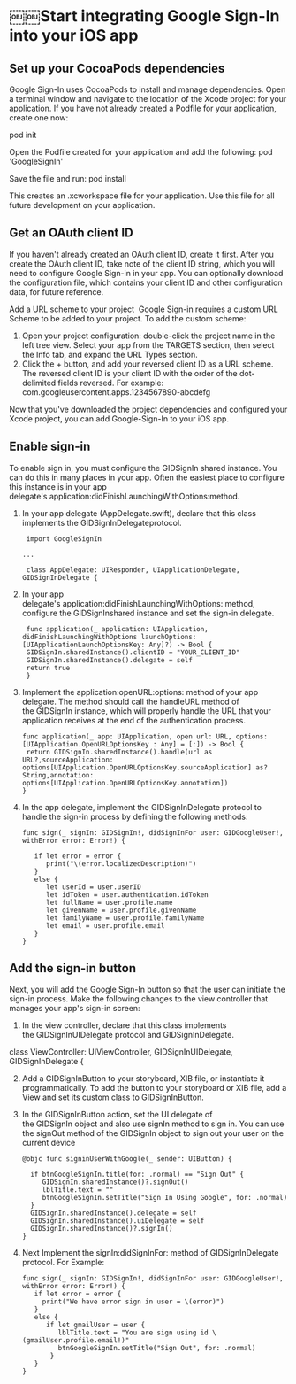 # ￼￼Start integrating Google Sign-In into your iOS app

## Set up your CocoaPods dependencies

Google Sign-In uses CocoaPods to install and manage dependencies. Open a terminal window and navigate to the location of the Xcode project for your application. If you have not already created a Podfile for your application, create one now:

pod init

Open the Podfile created for your application and add the following: pod 'GoogleSignIn'

Save the file and run:
pod install

This creates an .xcworkspace file for your application. Use this file for all future development on your application.

## Get an OAuth client ID

If you haven't already created an OAuth client ID, create it first.
After you create the OAuth client ID, take note of the client ID string, which you will need to configure Google Sign-in in your app. You can optionally download the configuration file, which contains your client ID and other configuration data, for future reference.

Add a URL scheme to your project 
Google Sign-in requires a custom URL Scheme to be added to your project. To add the custom scheme:

1. Open your project configuration: double-click the project name in the left tree view. Select your app from the TARGETS section, then select the Info tab, and expand the URL Types section. 
2. Click the + button, and add your reversed client ID as a URL scheme. The reversed client ID is your client ID with the order of the dot-delimited fields reversed. For example: 
        com.googleusercontent.apps.1234567890-abcdefg

Now that you've downloaded the project dependencies and configured your Xcode project, you can add Google-Sign-In to your iOS app.

## Enable sign-in

To enable sign in, you must configure the GIDSignIn shared instance. You can do this in many places in your app. Often the easiest place to configure this instance is in your app delegate's application:didFinishLaunchingWithOptions:method.

1. In your app delegate (AppDelegate.swift), declare that this class implements the GIDSignInDelegateprotocol.

        import GoogleSignIn

       ...

        class AppDelegate: UIResponder, UIApplicationDelegate, GIDSignInDelegate {

2. In your app delegate's application:didFinishLaunchingWithOptions: method, configure the GIDSignInshared instance and set the sign-in delegate.
        
        func application(_ application: UIApplication, didFinishLaunchingWithOptions launchOptions: [UIApplicationLaunchOptionsKey: Any]?) -> Bool {
        GIDSignIn.sharedInstance().clientID = "YOUR_CLIENT_ID"
        GIDSignIn.sharedInstance().delegate = self
        return true
        }

3. Implement the application:openURL:options: method of your app delegate. The method should call the handleURL method of the GIDSignIn instance, which will properly handle the URL that your application receives at the end of the authentication process.

       func application(_ app: UIApplication, open url: URL, options: [UIApplication.OpenURLOptionsKey : Any] = [:]) -> Bool {
        return GIDSignIn.sharedInstance().handle(url as URL?,sourceApplication: options[UIApplication.OpenURLOptionsKey.sourceApplication] as?String,annotation: options[UIApplication.OpenURLOptionsKey.annotation])  
       }

4. In the app delegate, implement the GIDSignInDelegate protocol to handle the sign-in process by defining the following methods:

       func sign(_ signIn: GIDSignIn!, didSignInFor user: GIDGoogleUser!, withError error: Error!) {
        
          if let error = error {
             print("\(error.localizedDescription)")
          }
          else {
             let userId = user.userID
             let idToken = user.authentication.idToken
             let fullName = user.profile.name
             let givenName = user.profile.givenName
             let familyName = user.profile.familyName
             let email = user.profile.email
          }
       }

## Add the sign-in button

Next, you will add the Google Sign-In button so that the user can initiate the sign-in process. Make the following changes to the view controller that manages your app's sign-in screen:

1. In the view controller, declare that this class implements the GIDSignInUIDelegate protocol and GIDSignInDelegate.

class ViewController: UIViewController, GIDSignInUIDelegate, GIDSignInDelegate {


2. Add a GIDSignInButton to your storyboard, XIB file, or instantiate it programmatically. To add the button to your storyboard or XIB file, add a View and set its custom class to GIDSignInButton.

3. In the GIDSignInButton action, set the UI delegate of the GIDSignIn object and also use signIn method to sign in. You can use the signOut method of the GIDSignIn object to sign out your user on the current device

       @objc func signinUserWithGoogle(_ sender: UIButton) {
        
         if btnGoogleSignIn.title(for: .normal) == "Sign Out" {
            GIDSignIn.sharedInstance()?.signOut()
            lblTitle.text = ""
            btnGoogleSignIn.setTitle("Sign In Using Google", for: .normal)
         }
         GIDSignIn.sharedInstance().delegate = self
         GIDSignIn.sharedInstance().uiDelegate = self
         GIDSignIn.sharedInstance()?.signIn()
       }

4. Next Implement the signIn:didSignInFor: method of GIDSignInDelegate protocol. For Example:

       func sign(_ signIn: GIDSignIn!, didSignInFor user: GIDGoogleUser!, withError error: Error!) {
          if let error = error {
            print("We have error sign in user = \(error)")
          }
          else {
             if let gmailUser = user {
                lblTitle.text = "You are sign using id \(gmailUser.profile.email!)"
                btnGoogleSignIn.setTitle("Sign Out", for: .normal)
              }
          }
       }


